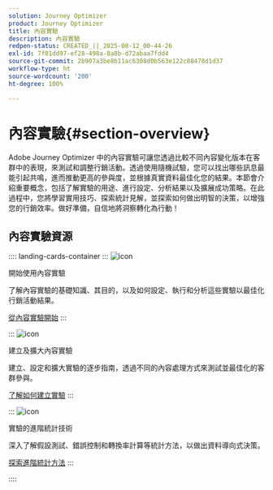 ```yaml
---
solution: Journey Optimizer
product: Journey Optimizer
title: 內容實驗
description: 內容實驗
redpen-status: CREATED_||_2025-08-12_00-44-26
exl-id: 7f01dd97-ef28-498a-8a8b-d72abaa7fdd4
source-git-commit: 2b907a3be8b11ac6308d0b563e122c88478d1d37
workflow-type: ht
source-wordcount: '200'
ht-degree: 100%

---
```


# 內容實驗{#section-overview}

Adobe Journey Optimizer 中的內容實驗可讓您透過比較不同內容變化版本在客群中的表現，來測試和調整行銷活動。透過使用隨機試驗，您可以找出哪些訊息最能引起共鳴，進而推動更高的參與度，並根據真實資料最佳化您的結果。本節會介紹重要概念，包括了解實驗的用途、進行設定、分析結果以及擴展成功策略。在此過程中，您將學習實用技巧、探索統計見解，並探索如何做出明智的決策，以增強您的行銷效率。做好準備，自信地將洞察轉化為行動！

## 內容實驗資源

:::: landing-cards-container
:::
![icon](https://cdn.experienceleague.adobe.com/icons/circle-play.svg)

開始使用內容實驗

了解內容實驗的基礎知識、其目的，以及如何設定、執行和分析這些實驗以最佳化行銷活動結果。

[從內容實驗開始](../using/content-management/get-started-experiment.md)
:::

:::
![icon](https://cdn.experienceleague.adobe.com/icons/list-check.svg)

建立及擴大內容實驗

建立、設定和擴大實驗的逐步指南，透過不同的內容處理方式來測試並最佳化的客群參與。

[了解如何建立實驗](../using/content-management/content-experiment.md)
:::

:::
![icon](https://cdn.experienceleague.adobe.com/icons/chart-line.svg)

實驗的進階統計技術

深入了解假設測試、錯誤控制和轉換率計算等統計方法，以做出資料導向式決策。

[探索進階統計方法](technotes-landing-page.md)
:::

::::
